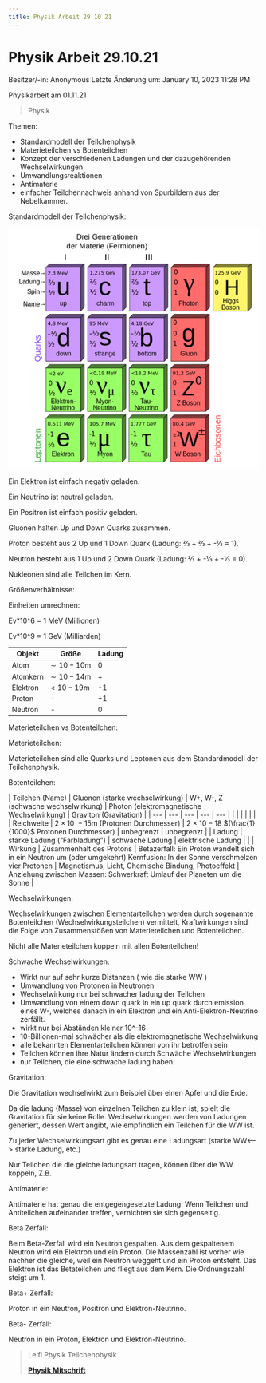 ```yaml
---
title: Physik Arbeit 29 10 21
---
```

# Physik Arbeit 29.10.21

Besitzer/-in: Anonymous
Letzte Änderung um: January 10, 2023 11:28 PM

Physikarbeit am 01.11.21

> Physik
> 

Themen:

- Standardmodell der Teilchenphysik
- Materieteilchen vs Botenteilchen
- Konzept der verschiedenen Ladungen und der dazugehörenden Wechselwirkungen
- Umwandlungsreaktionen
- Antimaterie
- einfacher Teilchennachweis anhand von Spurbildern aus der Nebelkammer.

Standardmodell der Teilchenphysik:

![Physik%20Arbeit%2029%2010%2021/image1.png](Physik%20Arbeit%2029%2010%2021/image1.png)

Ein Elektron ist einfach negativ geladen.

Ein Neutrino ist neutral geladen.

Ein Positron ist einfach positiv geladen.

Gluonen halten Up und Down Quarks zusammen.

Proton besteht aus 2 Up und 1 Down Quark (Ladung: ⅔ + ⅔ + -⅓ = 1).

Neutron besteht aus 1 Up und 2 Down Quark (Ladung: ⅔ + -⅓ + -⅓ = 0).

Nukleonen sind alle Teilchen im Kern.

Größenverhältnisse:

Einheiten umrechnen:

Ev*10^6 = 1 MeV (Millionen)

Ev*10^9 = 1 GeV (Milliarden)

| Objekt | Größe | Ladung |
| --- | --- | --- |
| Atom | ∼ 10 − 10m | 0 |
| Atomkern | ∼ 10 − 14m | + |
| Elektron | < 10 − 19m | -1 |
| Proton | - | +1 |
| Neutron | - | 0 |

Materieteilchen vs Botenteilchen:

Materieteilchen:

Materieteilchen sind alle Quarks und Leptonen aus dem Standardmodell der Teilchenphysik.

Botenteilchen:

| Teilchen
(Name) | Gluonen
(starke wechselwirkung) | W+, W-, Z
(schwache wechselwirkung) | Photon
(elektromagnetische Wechselwirkung) | Graviton
(Gravitation) |
| --- | --- | --- | --- | --- |
|  |  |  |  |  |
| Reichweite | 2 × 10  − 15m
(Protonen Durchmesser) | 2 × 10 − 18
$(\frac{1}{1000}$
Protonen Durchmesser) | unbegrenzt | unbegrenzt |
| Ladung | starke Ladung
(“Farbladung”) | schwache Ladung | elektrische Ladung |  |
| Wirkung | Zusammenhalt des Protons | Betazerfall:
Ein Proton wandelt sich in ein Neutron um (oder umgekehrt)
Kernfusion:
In der Sonne verschmelzen vier Protonen | Magnetismus,
Licht,
Chemische Bindung,
Photoeffekt | Anziehung
zwischen Massen:
Schwerkraft
Umlauf der Planeten um die Sonne |

Wechselwirkungen:

Wechselwirkungen zwischen Elementarteilchen werden durch sogenannte Botenteilchen (Wechselwirkungsteilchen) vermittelt, Kraftwirkungen sind die Folge von Zusammenstößen von Materieteilchen und Botenteilchen.

Nicht alle Materieteilchen koppeln mit allen Botenteilchen!

Schwache Wechselwirkungen:

- Wirkt nur auf sehr kurze Distanzen ( wie die starke WW )
- Umwandlung von Protonen in Neutronen
- Wechselwirkung nur bei schwacher ladung der Teilchen
- Umwandlung von einem down quark in ein up quark durch emission eines W-, welches danach in ein Elektron und ein Anti-Elektron-Neutrino zerfällt.
- wirkt nur bei Abständen kleiner 10^-16
- 10-Billionen-mal schwächer als die elektromagnetische Wechselwirkung
- alle bekannten Elementarteilchen können von ihr betroffen sein
- Teilchen können ihre Natur ändern durch Schwäche Wechselwirkungen
- nur Teilchen, die eine schwache ladung haben.

Gravitation:

Die Gravitation wechselwirkt zum Beispiel über einen Apfel und die Erde.

Da die ladung (Masse) von einzelnen Teilchen zu klein ist, spielt die Gravitation für sie keine Rolle. Wechselwirkungen werden von Ladungen generiert, dessen Wert angibt, wie empfindlich ein Teilchen für die WW ist.

Zu jeder Wechselwirkungsart gibt es genau eine Ladungsart (starke WW<--> starke Ladung, etc.)

Nur Teilchen die die gleiche ladungsart tragen, können über die WW koppeln, Z.B.

Antimaterie:

Antimaterie hat genau die entgegengesetzte Ladung. Wenn Teilchen und Antiteilchen aufeinander treffen, vernichten sie sich gegenseitig.

Beta Zerfall:

Beim Beta-Zerfall wird ein Neutron gespalten. Aus dem gespaltenem Neutron wird ein Elektron und ein Proton. Die Massenzahl ist vorher wie nachher die gleiche, weil ein Neutron weggeht und ein Proton entsteht. Das Elektron ist das Betateilchen und fliegt aus dem Kern. Die Ordnungszahl steigt um 1.

Beta+ Zerfall:

Proton in ein Neutron, Positron und Elektron-Neutrino.

Beta- Zerfall:

Neutron in ein Proton, Elektron und Elektron-Neutrino.

> Leifi Physik Teilchenphysik
> 
> 
> **[Physik Mitschrift](https://drive.google.com/file/d/10ZwSSUf_NNixYs2FiMwwAbyoFNDfp6GZ/view)**
>